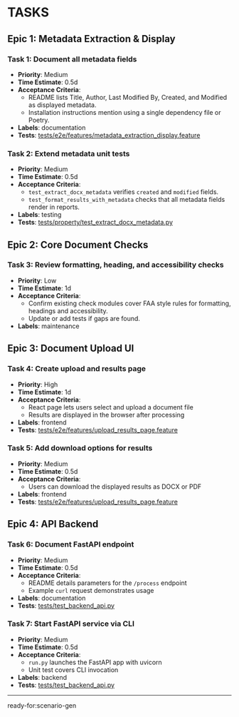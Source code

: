# TASKS

## Epic 1: Metadata Extraction & Display

### Task 1: Document all metadata fields
- **Priority**: Medium
- **Time Estimate**: 0.5d
- **Acceptance Criteria**:
  - README lists Title, Author, Last Modified By, Created, and Modified as displayed metadata.
  - Installation instructions mention using a single dependency file or Poetry.
- **Labels**: documentation
- **Tests**: [tests/e2e/features/metadata_extraction_display.feature](tests/e2e/features/metadata_extraction_display.feature)

### Task 2: Extend metadata unit tests
- **Priority**: Medium
- **Time Estimate**: 0.5d
- **Acceptance Criteria**:
  - `test_extract_docx_metadata` verifies `created` and `modified` fields.
  - `test_format_results_with_metadata` checks that all metadata fields render in reports.
- **Labels**: testing
- **Tests**: [tests/property/test_extract_docx_metadata.py](tests/property/test_extract_docx_metadata.py)

## Epic 2: Core Document Checks

### Task 3: Review formatting, heading, and accessibility checks
- **Priority**: Low
- **Time Estimate**: 1d
- **Acceptance Criteria**:
  - Confirm existing check modules cover FAA style rules for formatting, headings and accessibility.
  - Update or add tests if gaps are found.
- **Labels**: maintenance

## Epic 3: Document Upload UI

### Task 4: Create upload and results page
- **Priority**: High
- **Time Estimate**: 1d
- **Acceptance Criteria**:
  - React page lets users select and upload a document file
  - Results are displayed in the browser after processing
- **Labels**: frontend
- **Tests**: [tests/e2e/features/upload_results_page.feature](tests/e2e/features/upload_results_page.feature)

### Task 5: Add download options for results
- **Priority**: Medium
- **Time Estimate**: 0.5d
- **Acceptance Criteria**:
  - Users can download the displayed results as DOCX or PDF
- **Labels**: frontend
- **Tests**: [tests/e2e/features/upload_results_page.feature](tests/e2e/features/upload_results_page.feature)

## Epic 4: API Backend

### Task 6: Document FastAPI endpoint
- **Priority**: Medium
- **Time Estimate**: 0.5d
- **Acceptance Criteria**:
  - README details parameters for the `/process` endpoint
  - Example `curl` request demonstrates usage
- **Labels**: documentation
- **Tests**: [tests/test_backend_api.py](tests/test_backend_api.py)

### Task 7: Start FastAPI service via CLI
- **Priority**: Medium
- **Time Estimate**: 0.5d
- **Acceptance Criteria**:
  - `run.py` launches the FastAPI app with uvicorn
  - Unit test covers CLI invocation
- **Labels**: backend
- **Tests**: [tests/test_backend_api.py](tests/test_backend_api.py)

---

ready-for:scenario-gen
